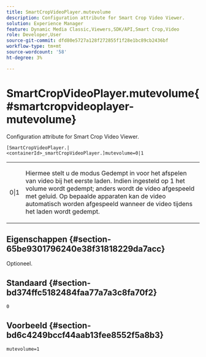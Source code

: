 ```yaml
---
title: SmartCropVideoPlayer.mutevolume
description: Configuration attribute for Smart Crop Video Viewer.
solution: Experience Manager
feature: Dynamic Media Classic,Viewers,SDK/API,Smart Crop,Video
role: Developer,User
source-git-commit: dfd80e5727a128f272855f1f28e1bc89cb2436bf
workflow-type: tm+mt
source-wordcount: '58'
ht-degree: 3%

---
```


# SmartCropVideoPlayer.mutevolume{#smartcropvideoplayer-mutevolume}

Configuration attribute for Smart Crop Video Viewer.

`[SmartCropVideoPlayer.|<containerId>_smartCropVideoPlayer.]mutevolume=0|1`

<table id="table_2A4F898BBF88417DB0834B7F78637F5D"> 
 <tbody> 
  <tr> 
   <td colname="col1"> <p> <span class="codeph"> 0|1 </span> </p> </td> 
   <td colname="col2"> <p> Hiermee stelt u de modus Gedempt in voor het afspelen van video bij het eerste laden. Indien ingesteld op <span class="codeph"> 1 </span> het volume wordt gedempt; anders wordt de video afgespeeld met geluid. Op bepaalde apparaten kan de video automatisch worden afgespeeld wanneer de video tijdens het laden wordt gedempt. </p> </td> 
  </tr> 
 </tbody> 
</table>

## Eigenschappen {#section-65be9301796240e38f31818229da7acc}

Optioneel.

## Standaard {#section-bd374ffc5182484faa77a7a3c8fa70f2}

`0`

## Voorbeeld {#section-bd6c4249bccf44aab13fee8552f5a8b3}

`mutevolume=1`
